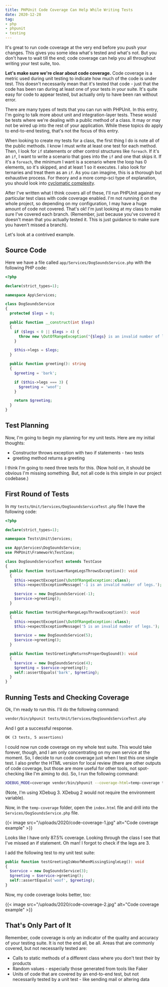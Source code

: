 ```yaml
---
title: PHPUnit Code Coverage Can Help While Writing Tests
date: 2020-12-28
tag:
- php
- phpunit
- testing
---
```

It's great to run code coverage at the very end before you push your changes. This gives you some idea what's tested and what's not. But you don't have to wait till the end; code coverage can help you all throughout writing your test suite, too.

<!--more-->

**Let's make sure we're clear about code coverage.** Code coverage is a metric used during unit testing to indicate how much of the code is under test. This doesn't necessarily mean that it's tested that code - just that the code has been ran during at least one of your tests in your suite.  It's quite easy for code to appear tested, but actually only to have been ran without error.

There are many types of tests that you can run with PHPUnit. In this entry, I'm going to talk more about unit and integration-layer tests.  These would be tests where we're dealing with a public method of a class. It may or may not be wired up into the rest of your application.  While these topics do apply to end-to-end testing, that's not the focus of this entry.

When looking to create my tests for a class, the first thing I do is note all of the public methods. I know I must write at least one test for each method.  Then, I look for `if` statements or other control structures like `foreach`.  If it's an `if`, I want to write a scenario that goes into the `if` and one that skips it.  If it's a `foreach`, the minimum I want is a scenario where the loop has 0 elements, so it's skipped, and at least 1 so it executes.  I also look for ternaries and treat them as an `if`.  As you can imagine, this is a thorough but exhaustive process.  For theory and a more comp-sci type of explanation, you should look into [cyclomatic complexity](https://en.wikipedia.org/wiki/Cyclomatic_complexity).

After I've written what I think covers all of these, I'll run PHPUnit against my particular test class with code coverage enabled.  I'm not running it on the whole project, so depending on my configuration, I may have a huge amount of code not covered.  That's ok! I'm just looking at my class to make sure I've covered each branch. (Remember, just because you've covered it doesn't mean that you actually tested it.  This is just guidance to make sure you haven't missed a branch).

Let's look at a contrived example.

## Source Code

Here we have a file called `app/Services/DogSoundsService.php` with the following PHP code:

```php
<?php

declare(strict_types=1);

namespace App\Services;

class DogSoundsService
{
  protected $legs = 0;

  public function __construct(int $legs)
  {
    if ($legs < 0 || $legs > 4) {
      throw new \OutOfRangeException("{$legs} is an invalid number of legs.");
    }

    $this->legs = $legs;
  }

  public function greeting(): string
  {
    $greeting = 'bark';

    if ($this->legs === 3) {
      $greeting = 'woof';
    }

    return $greeting;
  }
}
```

## Test Planning

Now, I'm going to begin my planning for my unit tests.  Here are my initial thoughts:

* Constructor throws exception with two if statements - two tests
* greeting method returns a greeting

I think I'm going to need three tests for this. (Now hold on, it should be obvious I'm missing something. But, not all code is this simple in our project codebase.)

## First Round of Tests

In my `tests/Unit/Services/DogSoundsServiceTest.php` file I have the following code:

```php
<?php

declare(strict_types=1);

namespace Tests\Unit\Services;

use App\Services\DogSoundsService;
use PHPUnit\Framework\TestCase;

class DogSoundsServiceTest extends TestCase
{
  public function testLowerRangeLegsThrowsException(): void
  {
    $this->expectException(\OutOfRangeException::class);
    $this->expectExceptionMessage('-1 is an invalid number of legs.');

    $service = new DogSoundsService(-1);
    $service->greeting();
  }

  public function testHigherRangeLegsThrowsException(): void
  {
    $this->expectException(\OutOfRangeException::class);
    $this->expectExceptionMessage('5 is an invalid number of legs.');

    $service = new DogSoundsService(5);
    $service->greeting();
  }

  public function testGreetingReturnsProperDogSound(): void
  {
    $service = new DogSoundsService(4);
    $greeting = $service->greeting();
    self::assertEquals('bark', $greeting);
  }
}
```

## Running Tests and Checking Coverage

Ok, I'm ready to run this. I'll do the following command:

```bash
vendor/bin/phpunit tests/Unit/Services/DogSoundsServiceTest.php
```

And I got a successful response.

```txt
OK (3 tests, 5 assertions)
```

I could now run code coverage on my whole test suite.  This would take forever, though, and I am only concentrating on my own service at the moment.  So, I decide to run code coverage just when I test this one single test.  I also prefer the HTML version for local review (there are other outputs of code coverage, but those are more useful for other tools, not spot-checking like I'm aiming to do). So, I run the following command:

```bash
XDEBUG_MODE=coverage vendor/bin/phpunit --coverage-html=temp-coverage tests/Unit/Services/DogSoundsServiceTest.php
```

(Note, I'm using XDebug 3.  XDebug 2 would not require the environment variable).

Now, in the `temp-coverage` folder, open the `index.html` file and drill into the `Services/DogSoundsService.php` file.

{{< image src="/uploads/2020/code-coverage-1.jpg" alt="Code coverage example" >}}

Looks like I have only 87.5% coverage.  Looking through the class I see that I've missed an if statement. Oh man! I forgot to check if the legs are 3.

I add the following test to my unit test suite:

```php
public function testGreetingIsWoofWhenMissingSingleLeg(): void
{
  $service = new DogSoundsService(3);
  $greeting = $service->greeting();
  self::assertEquals('woof', $greeting);
}
```

Now, my code coverage looks better, too:

{{< image src="/uploads/2020/code-coverage-2.jpg" alt="Code coverage example" >}}

## That's Only Part of It

Remember, code coverage is only an indicator of the quality and accuracy of your testing suite. It is not the end all, be all.  Areas that are commonly covered, but not necessarily tested are:

* Calls to static methods of a different class where you don't test their by products
* Random values - especially those generated from tools like Faker
* Units of code that are covered by an end-to-end test, but not necessarily tested by a unit test - like sending mail or altering data
